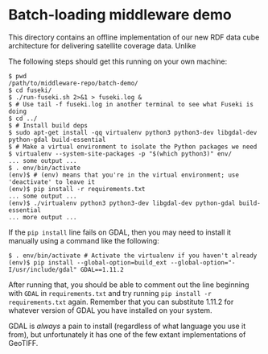 # Batch-loading middleware demo

This directory contains an offline implementation of our new RDF data cube
architecture for delivering satellite coverage data. Unlike

The following steps should get this running on your own machine:

```shell
$ pwd
/path/to/middleware-repo/batch-demo/
$ cd fuseki/
$ ./run-fuseki.sh 2>&1 > fuseki.log &
$ # Use tail -f fuseki.log in another terminal to see what Fuseki is doing
$ cd ../
$ # Install build deps
$ sudo apt-get install -qq virtualenv python3 python3-dev libgdal-dev python-gdal build-essential
$ # Make a virtual environment to isolate the Python packages we need
$ virtualenv --system-site-packages -p "$(which python3)" env/
... some output ...
$ . env/bin/activate
(env)$ # (env) means that you're in the virtual environment; use 'deactivate' to leave it
(env)$ pip install -r requirements.txt
... some output ...
(env)$ ./virtualenv python3 python3-dev libgdal-dev python-gdal build-essential
... more output ...
```

If the `pip install` line fails on GDAL, then you may need to install it
manually using a command like the following:

```shell
$ . env/bin/activate # Activate the virtualenv if you haven't already
(env)$ pip install --global-option=build_ext --global-option="-I/usr/include/gdal" GDAL==1.11.2
```

After running that, you should be able to comment out the line beginning with
`GDAL` in `requirements.txt` and try running `pip install -r requirements.txt`
again. Remember that you can substitute 1.11.2 for whatever version of GDAL you
have installed on your system.

GDAL is *always* a pain to install (regardless of what language you use it
from), but unfortunately it has one of the few extant implementations of
GeoTIFF.
